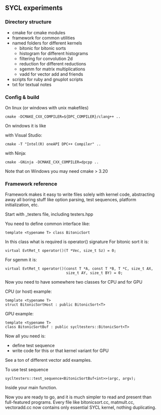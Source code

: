 ## SYCL experiments

### Directory structure

* cmake for cmake modules
* framework for common utilities
* named folders for different kernels
  * bitonic for bitonic sorts
  * histogram for different histograms
  * filtering for convolution 2d
  * reduction for different reductions
  * sgemm for matrix multiplications
  * vadd for vector add and friends
* scripts for ruby and gnuplot scripts
* txt for textual notes

### Config & build

On linux (or windows with unix makefiles)

    cmake -DCMAKE_CXX_COMPILER=${DPC_COMPILER}/clang++ ..

On windows it is like

with Visual Studio: 

    cmake -T "Intel(R) oneAPI DPC++ Compiler" ..

with Ninja:

    cmake -GNinja -DCMAKE_CXX_COMPILER=dpcpp ..

Note that on Windows you may need cmake > 3.20

### Framework reference

Framework makes it easy to write files solely with kernel code, abstracting away all boring stuff like option parsing, test sequences, platform initialization, etc.

Start with <xxx>_testers file, including testers.hpp

You need to define common interface like:

    template <typename T> class BitonicSort 

In this class what is required is operator() signature
For bitonic sort it is:

    virtual EvtRet_t operator()(T *Vec, size_t Sz) = 0;

For sgemm it is:

    virtual EvtRet_t operator()(const T *A, const T *B, T *C, size_t AX,
                                size_t AY, size_t BY) = 0;

Now you need to have somewhere two classes for CPU and for GPU

CPU (or host) example:

    template <typename T> 
    struct BitonicSortHost : public BitonicSort<T>

GPU example:

    template <typename T>
    class BitonicSortBuf : public sycltesters::BitonicSort<T>

Now all you need is:
  * define test sequence
  * write code for this or that kernel variant for GPU

See a ton of different vector add examples.

To use test sequence 

    sycltesters::test_sequence<BitonicSortBuf<int>>(argc, argv);

Inside your main function.

Now you are ready to go, and it is much simpler to read and present than full-featured programs. Every file like bitonicsort.cc, matmult.cc, vectoradd.cc now contains only essential SYCL kernel, nothing duplicating.
